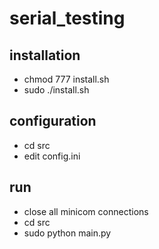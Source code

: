 # serial\_testing

## installation
- chmod 777 install.sh
- sudo ./install.sh

## configuration
- cd src
- edit config.ini

## run
- close all minicom connections
- cd src
- sudo python main.py
